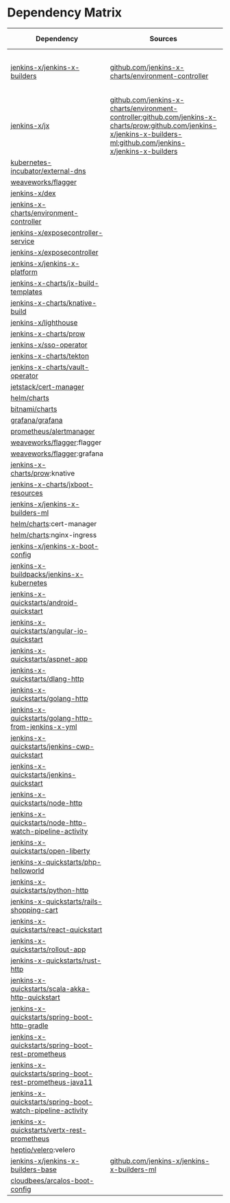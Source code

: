 # Dependency Matrix

Dependency | Sources | Version | Mismatched versions
---------- | ------- | ------- | -------------------
[jenkins-x/jenkins-x-builders](https://github.com/jenkins-x/jenkins-x-builders.git) | [github.com/jenkins-x-charts/environment-controller](https://github.com/jenkins-x-charts/environment-controller) | [2.0.858-213](https://github.com/jenkins-x/jenkins-x-builders/releases/tag/v2.0.858-213) | **0.1.758**: [github.com/jenkins-x-charts/environment-controller](https://github.com/jenkins-x-charts/environment-controller)
[jenkins-x/jx](https://github.com/jenkins-x/jx) | [github.com/jenkins-x-charts/environment-controller](https://github.com/jenkins-x-charts/environment-controller);[github.com/jenkins-x-charts/prow](https://github.com/jenkins-x-charts/prow);[github.com/jenkins-x/jenkins-x-builders-ml](https://github.com/jenkins-x/jenkins-x-builders-ml.git);[github.com/jenkins-x/jenkins-x-builders](https://github.com/jenkins-x/jenkins-x-builders.git) | [2.0.858](https://github.com/jenkins-x/jx/releases/tag/v2.0.858) | **2.0.806**: [github.com/jenkins-x-charts/environment-controller](https://github.com/jenkins-x-charts/environment-controller)
[kubernetes-incubator/external-dns](https://github.com/kubernetes-incubator/external-dns) |  | [2.9.0]() | 
[weaveworks/flagger](https://github.com/weaveworks/flagger) |  | [1.3.0]() | 
[jenkins-x/dex](https://github.com/jenkins-x/dex) |  | [2.13.17]() | 
[jenkins-x-charts/environment-controller](https://github.com/jenkins-x-charts/environment-controller) |  | [0.0.414](https://github.com/jenkins-x-charts/environment-controller/releases/tag/v0.0.414) | 
[jenkins-x/exposecontroller-service](https://github.com/jenkins-x/exposecontroller-service) |  | [1.0.7]() | 
[jenkins-x/exposecontroller](https://github.com/jenkins-x/exposecontroller) |  | [2.3.112](https://github.com/jenkins-x/exposecontroller/releases/tag/v2.3.112) | 
[jenkins-x/jenkins-x-platform](https://github.com/jenkins-x/jenkins-x-platform) |  | [2.0.1435](https://github.com/jenkins-x/jenkins-x-platform/releases/tag/v2.0.1435) | 
[jenkins-x-charts/jx-build-templates](https://github.com/jenkins-x-charts/jx-build-templates) |  | [0.0.1101]() | 
[jenkins-x-charts/knative-build](https://github.com/jenkins-x-charts/knative-build) |  | [0.1.19]() | 
[jenkins-x/lighthouse](https://github.com/jenkins-x/lighthouse) |  | [0.0.184]() | 
[jenkins-x-charts/prow](https://github.com/jenkins-x-charts/prow) |  | [0.0.1377](https://github.com/jenkins-x-charts/prow/releases/tag/v0.0.1377) | 
[jenkins-x/sso-operator](https://github.com/jenkins-x/sso-operator) |  | [1.2.33]() | 
[jenkins-x-charts/tekton](https://github.com/jenkins-x-charts/tekton) |  | [0.0.42]() | 
[jenkins-x-charts/vault-operator](https://github.com/jenkins-x-charts/vault-operator) |  | [0.3.1]() | 
[jetstack/cert-manager](https://github.com/jetstack/cert-manager) |  | [v0.9.1](https://github.com/jetstack/cert-manager/releases/tag/v0.9.1) | 
[helm/charts](https://github.com/helm/charts/tree/master/stable/nginx-ingress) |  | [1.17.1]() | 
[bitnami/charts](https://github.com/bitnami/charts/tree/master/bitnami/external-dns) |  | [2.9.0]() | 
[grafana/grafana](https://github.com/grafana/grafana) |  | [3.10.0]() | 
[prometheus/alertmanager](https://github.com/prometheus/alertmanager) |  | [9.1.2]() | 
[weaveworks/flagger](https://github.com/weaveworks/flagger):flagger |  | [0.19.0](https://github.com/weaveworks/flagger/releases/tag/0.19.0) | 
[weaveworks/flagger](https://github.com/weaveworks/flagger):grafana |  | [1.3.0]() | 
[jenkins-x-charts/prow](https://github.com/jenkins-x-charts/prow):knative |  | []() | 
[jenkins-x-charts/jxboot-resources](https://github.com/jenkins-x-charts/jxboot-resources) |  | [0.0.16]() | 
[jenkins-x/jenkins-x-builders-ml](https://github.com/jenkins-x/jenkins-x-builders-ml.git) |  | [0.1.822](https://github.com/jenkins-x/jenkins-x-builders-ml/releases/tag/v0.1.822) | 
[helm/charts](https://github.com/helm/charts/tree/master/stable/cert-manager):cert-manager |  | [0.6.7]() | 
[helm/charts](https://github.com/helm/charts/tree/master/stable/nginx-ingress):nginx-ingress |  | [1.24.3]() | 
[jenkins-x/jenkins-x-boot-config](https://github.com/jenkins-x/jenkins-x-boot-config) |  | [1.0.19](https://github.com/jenkins-x/jenkins-x-boot-config/releases/tag/v1.0.19) | 
[jenkins-x-buildpacks/jenkins-x-kubernetes](https://github.com/jenkins-x-buildpacks/jenkins-x-kubernetes) |  | [1.0.0](https://github.com/jenkins-x-buildpacks/jenkins-x-kubernetes/releases/tag/v1.0.0) | 
[jenkins-x-quickstarts/android-quickstart](https://github.com/jenkins-x-quickstarts/android-quickstart.git) |  | [1.0.0+d9e925718]() | 
[jenkins-x-quickstarts/angular-io-quickstart](https://github.com/jenkins-x-quickstarts/angular-io-quickstart.git) |  | [1.0.0+bec4b999a]() | 
[jenkins-x-quickstarts/aspnet-app](https://github.com/jenkins-x-quickstarts/aspnet-app.git) |  | [1.0.0+5942045fc]() | 
[jenkins-x-quickstarts/dlang-http](https://github.com/jenkins-x-quickstarts/dlang-http.git) |  | [1.0.0+280f378d2]() | 
[jenkins-x-quickstarts/golang-http](https://github.com/jenkins-x-quickstarts/golang-http.git) |  | [1.0.0+068a14d5f]() | 
[jenkins-x-quickstarts/golang-http-from-jenkins-x-yml](https://github.com/jenkins-x-quickstarts/golang-http-from-jenkins-x-yml.git) |  | [1.0.0+ec39bbfac]() | 
[jenkins-x-quickstarts/jenkins-cwp-quickstart](https://github.com/jenkins-x-quickstarts/jenkins-cwp-quickstart.git) |  | [1.0.0+47fa4d9cd]() | 
[jenkins-x-quickstarts/jenkins-quickstart](https://github.com/jenkins-x-quickstarts/jenkins-quickstart.git) |  | [1.0.0+f31f27201]() | 
[jenkins-x-quickstarts/node-http](https://github.com/jenkins-x-quickstarts/node-http.git) |  | [1.0.0+14015fc0d]() | 
[jenkins-x-quickstarts/node-http-watch-pipeline-activity](https://github.com/jenkins-x-quickstarts/node-http-watch-pipeline-activity.git) |  | [1.0.0+09c7ed32d]() | 
[jenkins-x-quickstarts/open-liberty](https://github.com/jenkins-x-quickstarts/open-liberty.git) |  | [1.0.0+c21a1e0bf]() | 
[jenkins-x-quickstarts/php-helloworld](https://github.com/jenkins-x-quickstarts/php-helloworld.git) |  | [1.0.0+386ed8293]() | 
[jenkins-x-quickstarts/python-http](https://github.com/jenkins-x-quickstarts/python-http.git) |  | [1.0.0+ed258a723]() | 
[jenkins-x-quickstarts/rails-shopping-cart](https://github.com/jenkins-x-quickstarts/rails-shopping-cart.git) |  | [1.0.0+2712fbe9e]() | 
[jenkins-x-quickstarts/react-quickstart](https://github.com/jenkins-x-quickstarts/react-quickstart.git) |  | [1.0.0+f1e295591]() | 
[jenkins-x-quickstarts/rollout-app](https://github.com/jenkins-x-quickstarts/rollout-app.git) |  | [1.0.0+953a29100]() | 
[jenkins-x-quickstarts/rust-http](https://github.com/jenkins-x-quickstarts/rust-http.git) |  | [1.0.0+6a2f622ca]() | 
[jenkins-x-quickstarts/scala-akka-http-quickstart](https://github.com/jenkins-x-quickstarts/scala-akka-http-quickstart.git) |  | [1.0.0+d52c41a04]() | 
[jenkins-x-quickstarts/spring-boot-http-gradle](https://github.com/jenkins-x-quickstarts/spring-boot-http-gradle.git) |  | [1.0.0+6f0115ab3]() | 
[jenkins-x-quickstarts/spring-boot-rest-prometheus](https://github.com/jenkins-x-quickstarts/spring-boot-rest-prometheus.git) |  | [1.0.0+6c43e1d94]() | 
[jenkins-x-quickstarts/spring-boot-rest-prometheus-java11](https://github.com/jenkins-x-quickstarts/spring-boot-rest-prometheus-java11.git) |  | [1.0.0+7e487fce2]() | 
[jenkins-x-quickstarts/spring-boot-watch-pipeline-activity](https://github.com/jenkins-x-quickstarts/spring-boot-watch-pipeline-activity.git) |  | [1.0.0+177d75201]() | 
[jenkins-x-quickstarts/vertx-rest-prometheus](https://github.com/jenkins-x-quickstarts/vertx-rest-prometheus.git) |  | [1.0.0+fd180fd76]() | 
[heptio/velero](https://github.com/heptio/velero):velero |  | [2.1.7]() | 
[jenkins-x/jenkins-x-builders-base](https://github.com/jenkins-x/jenkins-x-builders-base) | [github.com/jenkins-x/jenkins-x-builders-ml](https://github.com/jenkins-x/jenkins-x-builders-ml.git) | [0.0.68](https://github.com/jenkins-x/jenkins-x-builders-base/releases/tag/v0.0.68) | 
[cloudbees/arcalos-boot-config](https://github.com/cloudbees/arcalos-boot-config) |  | [1.0.3](https://github.com/cloudbees/arcalos-boot-config/releases/tag/v1.0.3) | 
